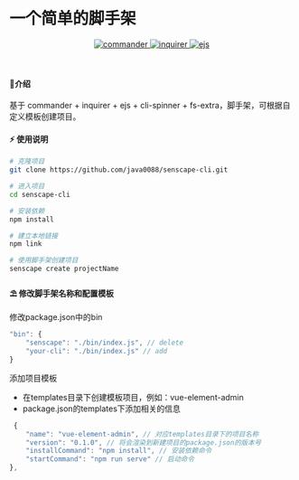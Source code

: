 # 一个简单的脚手架

<p align="center">
	<a href="https://www.npmjs.com/package/commander" target="_blank">
		<img src="https://img.shields.io/badge/commander-8.3.0-green" alt="commander">
	</a>
	<a href="https://www.npmjs.com/package/inquirer" target="_blank">
		<img src="https://img.shields.io/badge/inquirer-8.2.0-blue" alt="inquirer">
	</a>
	<a href="https://www.npmjs.com/package/ejs" target="_blank">
		<img src="https://img.shields.io/badge/ejs-3.1.6-red" alt="ejs">
	</a>
</p>
<p>&nbsp;</p>

#### 🌈介绍

基于 commander + inquirer + ejs + cli-spinner + fs-extra，脚手架，可根据自定义模板创建项目。

#### ⚡ 使用说明
```bash
# 克隆项目
git clone https://github.com/java0088/senscape-cli.git

# 进入项目
cd senscape-cli

# 安装依赖
npm install

# 建立本地链接
npm link

# 使用脚手架创建项目
senscape create projectName

```

#### ⛱️ 修改脚手架名称和配置模板

修改package.json中的bin
```javascript
"bin": {
	"senscape": "./bin/index.js", // delete
	"your-cli": "./bin/index.js" // add
}
```

添加项目模板
- 在templates目录下创建模板项目，例如：vue-element-admin
- package.json的templates下添加相关的信息
```javascript
 {
	"name": "vue-element-admin", // 对应templates目录下的项目名称
	"version": "0.1.0", // 将会渲染到新建项目的package.json的版本号
	"installCommand": "npm install", // 安装依赖命令
	"startCommand": "npm run serve" // 启动命令
},
```






